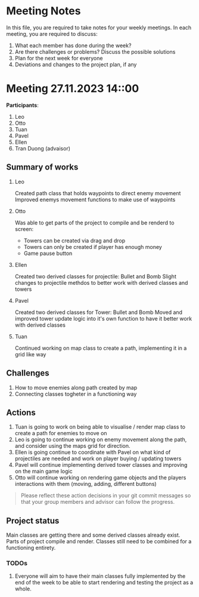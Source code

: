 # Meeting Notes
In this file, you are required to take notes for your weekly meetings. 
In each meeting, you are required to discuss:

1. What each member has done during the week?
2. Are there challenges or problems? Discuss the possible solutions
3. Plan for the next week for everyone
4. Deviations and changes to the project plan, if any


# Meeting 27.11.2023 14::00

**Participants**: 
1. Leo
2. Otto
3. Tuan
4. Pavel
5. Ellen
6. Tran Duong (advaisor)

## Summary of works
1. Leo

    Created path class that holds waypoints to direct enemy movement
    Improved enemys movement functions to make use of waypoints

2. Otto

   Was able to get parts of the project to compile and be renderd to screen:
   - Towers can be created via drag and drop
   - Towers can only be created if player has enough money
   - Game pause button

3. Ellen

    Created two derived classes for projectile: Bullet and Bomb
    Slight changes to projectile methdos to better work with derived classes and towers

4. Pavel

    Created two derived classes for Tower: Bullet and Bomb
    Moved and improved tower update logic into it's own function to have it better work with derived classes


5. Tuan

    Continued working on map class to create a path, implementing it in a grid like way

## Challenges

1. How to move enemies along path created by map
2. Connecting classes togheter in a functioning way

## Actions
1. Tuan is going to work on being able to visualise / render map class to create a path for enemies to move on
2. Leo is going to continue working on enemy movement along the path, and consider using the maps grid for direction.
3. Ellen is going continue to coordinate with Pavel on what kind of projectiles are needed and work on player buying / updating towers
4. Pavel will continue implementing derived tower classes and improving on the main game logic
5. Otto will continue working on rendering game objects and the players interactions with them (moving, adding, different buttons)

> Please reflect these action decisions in your git commit messages so that 
> your group members and advisor can follow the progress.

## Project status 
Main classes are getting there and some derived classes already exist. Parts of project compile and render. Classes still need to be combined for a functioning entirety.

### TODOs
1. Everyone will aim to have their main classes fully implemented by the end of the week to be able to start rendering and testing the project as a whole.